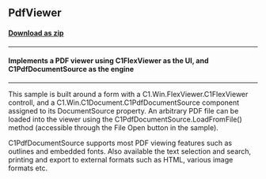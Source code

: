 ## PdfViewer
#### [Download as zip](https://grapecity.github.io/DownGit/#/home?url=https://github.com/GrapeCity/ComponentOne-WinForms-Samples/tree/master/NetFramework\C1.Win.Document\CS\PdfView)
____
#### Implements a PDF viewer using C1FlexViewer as the UI, and C1PdfDocumentSource as the engine
____
This sample is built around a form with a C1.Win.FlexViewer.C1FlexViewer controll, and a C1.Win.C1Document.C1PdfDocumentSource component assigned to its DocumentSource property. An arbitrary PDF file can be loaded into the viewer using the C1PdfDocumentSource.LoadFromFile() method (accessible through the File Open button in the sample). 

C1PdfDocumentSource supports most PDF viewing features such as outlines and embedded fonts. Also available the text selection and search, printing and export to external formats such as HTML, various image formats etc. 